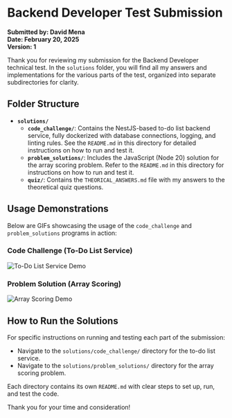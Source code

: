 # Backend Developer Test Submission

**Submitted by: David Mena**  
**Date: February 20, 2025**  
**Version: 1**

Thank you for reviewing my submission for the Backend Developer technical test. In the `solutions` folder, you will find all my answers and implementations for the various parts of the test, organized into separate subdirectories for clarity.

## Folder Structure
- **`solutions/`**
  - **`code_challenge/`**: Contains the NestJS-based to-do list backend service, fully dockerized with database connections, logging, and linting rules. See the `README.md` in this directory for detailed instructions on how to run and test it.
  - **`problem_solutions/`**: Includes the JavaScript (Node 20) solution for the array scoring problem. Refer to the `README.md` in this directory for instructions on how to run and test it.
  - **`quiz/`**: Contains the `THEORICAL_ANSWERS.md` file with my answers to the theoretical quiz questions.

## Usage Demonstrations
Below are GIFs showcasing the usage of the `code_challenge` and `problem_solutions` programs in action:

### Code Challenge (To-Do List Service)
![To-Do List Service Demo](Solutions/videos_usecases/long_videos/code_challenge.gif)

### Problem Solution (Array Scoring)
![Array Scoring Demo](Solutions/videos_usecases/long_videos/problem_resolution.gif)

## How to Run the Solutions
For specific instructions on running and testing each part of the submission:
- Navigate to the `solutions/code_challenge/` directory for the to-do list service.
- Navigate to the `solutions/problem_solutions/` directory for the array scoring problem.

Each directory contains its own `README.md` with clear steps to set up, run, and test the code.

Thank you for your time and consideration!